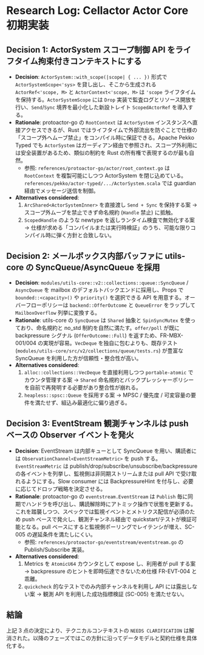 # Research Log: Cellactor Actor Core 初期実装

## Decision 1: ActorSystem スコープ制御 API をライフタイム拘束付きコンテキストにする
- **Decision**: `ActorSystem::with_scope(|scope| { ... })` 形式で `ActorSystemScope<'sys>` を貸し出し、そこから生成される `ActorRef<'scope, M>` と `ActorContext<'scope, M>` は `'scope` ライフタイムを保持する。`ActorSystemScope` には `Drop` 実装で監査ログとリソース開放を行い、`Send`/`Sync` 境界を最小化した新設トレイト `ScopedActorRef` を導入する。  
- **Rationale**: protoactor-go の `RootContext` は `ActorSystem` インスタンスへ直接アクセスできるが、Rust ではライフタイムで外部流出を防ぐことで仕様の「スコープ外へムーブ禁止」をコンパイル時に保証できる。Apache Pekko Typed でも `ActorSystem` はガーディアン経由で参照され、スコープ外利用には安全装置があるため、類似の制約を Rust の所有権で表現するのが最も自然。  
  - 参照: `references/protoactor-go/actor/root_context.go` は `RootContext` を複製可能にしつつ ActorSystem を閉じ込めている。`references/pekko/actor-typed/.../ActorSystem.scala` では guardian 経由でメッセージ送信を制御。  
- **Alternatives considered**: 
  1. `ArcShared<ActorSystemInner>` を直接渡し `Send + Sync` を保持する案 → スコープ外ムーブを禁止できず命名規約 (`Handle` 禁止) に抵触。 
  2. `ScopedHandle` のような newtype を返しランタイム検査で無効化する案 → 仕様が求める「コンパイルまたは実行時検証」のうち、可能な限りコンパイル時に弾く方針と合致しない。

## Decision 2: メールボックス内部バッファに utils-core の SyncQueue/AsyncQueue を採用
- **Decision**: `modules/utils-core::v2::collections::queue::SyncQueue` / `AsyncQueue` を mailbox のデフォルトバックエンドに採用し、Props で `bounded::<capacity>()` や `priority()` を選択できる API を用意する。オーバーフローポリシーは `backend::OfferOutcome` と `QueueError` をラップして `MailboxOverflow` 列挙に変換する。  
- **Rationale**: utils-core の `SyncQueue` は `Shared` 抽象と `SpinSyncMutex` を使っており、命名規約と no_std 制約を自然に満たす。`offer/poll` が既に backpressure シグナル (`OfferOutcome::Full`) を返すため、FR-MBX-001/004 の実現が容易。`VecDeque` を独自に包むよりも、既存テスト (`modules/utils-core/src/v2/collections/queue/tests.rs`) が豊富な SyncQueue を利用した方が信頼性・整合性が高い。  
- **Alternatives considered**: 
  1. `alloc::collections::VecDeque` を直接利用しつつ `portable-atomic` でカウンタ管理する案 → `Shared` 命名規約とバックプレッシャーポリシーを自前で再発明する必要があり整合性が崩れる。 
  2. `heapless::spsc::Queue` を採用する案 → MPSC / 優先度 / 可変容量の要件を満たせず、組込み最適化に偏り過ぎる。

## Decision 3: EventStream 観測チャンネルは push ベースの Observer イベントを発火
- **Decision**: EventStream は内部キューとして SyncQueue を用い、購読者には `ObservationChannel<EventStreamMetric>` を push する。`EventStreamMetric` は publish/drop/subscribe/unsubscribe/backpressure の各イベントを列挙し、監視側は非同期ストリームまたは pull API で受け取れるようにする。Slow consumer には BackpressureHint を付与し、必要に応じてドロップ戦略を決定させる。  
- **Rationale**: protoactor-go の `eventstream.EventStream` は `Publish` 毎に同期でハンドラを呼び出し、購読解除時にアトミック操作で状態を更新する。これを踏襲しつつ、スペックでは監視イベントとメトリクス配信が必須のため push ベースで発火し、観測チャンネル経由で quickstart/テストが検証可能となる。pull ベースにすると監視側ポーリングでレイテンシが増え、SC-005 の遅延条件を満たしにくい。  
  - 参照: `references/protoactor-go/eventstream/eventstream.go` の Publish/Subscribe 実装。  
- **Alternatives considered**: 
  1. Metrics を `AtomicU64` カウンタとして expose し、利用者が pull する案 → backpressure のヒントを即時伝達できないため仕様 FR-EVT-004 と乖離。 
  2. `quickcheck` 的なテストでのみ内部チャンネルを利用し API には露出しない案 → 観測 API を利用した成功指標検証 (SC-005) を満たせない。

## 結論
上記 3 点の決定により、テクニカルコンテキストの `NEEDS CLARIFICATION` は解消された。以降のフェーズではこの方針に沿ってデータモデルと契約仕様を具体化する。
